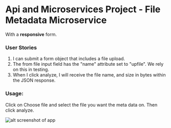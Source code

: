 Api and Microservices Project - File Metadata Microservice
==========================================================

With a **responsive** form.

### User Stories

1.  I can submit a form object that includes a file upload.
2.  The from file input field has the "name" attribute set to "upfile". We rely on this in testing.
3.  When I click analyze, I will receive the file name, and size in bytes within the JSON response.

### Usage:

Click on Choose file and select the file you want the meta data on. Then click analyze.

![alt screenshot of app](https://github.com/balcoder/file-analyser/raw/master/public/images/screenshot.png)
